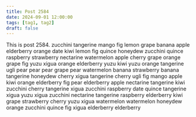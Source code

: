 ```yaml
---
title: Post 2584
date: 2024-09-01 12:00:00
tags: [tag1, tag2]
draft: false
---
```

This is post 2584.
zucchini
tangerine
mango
fig
lemon
grape
banana
apple
elderberry
orange
date
kiwi
lemon
fig
quince
honeydew
zucchini
quince
raspberry
strawberry
nectarine
watermelon
apple
cherry
grape
orange
grape
fig
yuzu
xigua
orange
elderberry
yuzu
kiwi
yuzu
orange
tangerine
ugli
pear
pear
pear
grape
pear
watermelon
banana
strawberry
banana
tangerine
honeydew
cherry
xigua
tangerine
cherry
ugli
fig
mango
apple
kiwi
orange
elderberry
fig
pear
elderberry
apple
nectarine
tangerine
kiwi
zucchini
cherry
tangerine
xigua
zucchini
raspberry
date
quince
tangerine
xigua
yuzu
xigua
zucchini
nectarine
tangerine
raspberry
elderberry
kiwi
grape
strawberry
cherry
yuzu
xigua
watermelon
watermelon
honeydew
orange
zucchini
quince
fig
xigua
elderberry
elderberry
